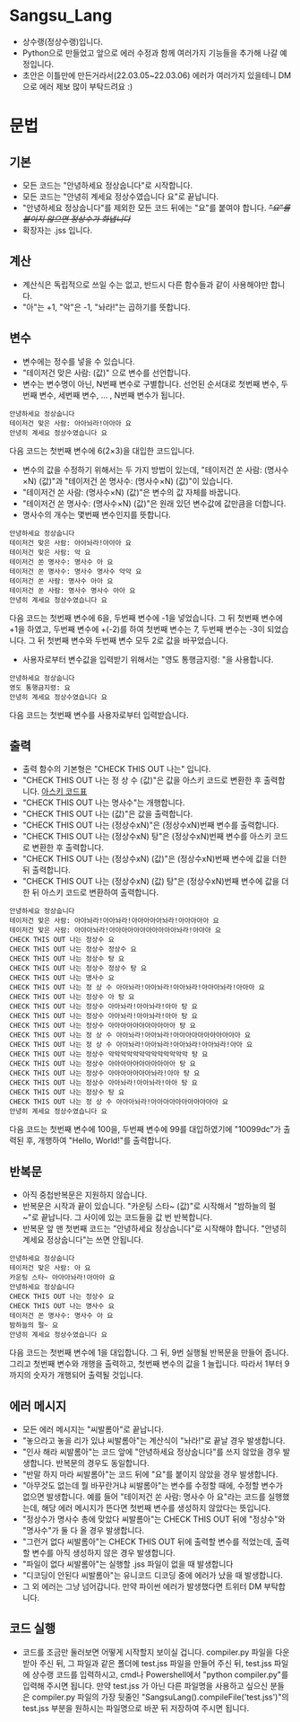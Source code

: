 # Sangsu_Lang
* 상수랭(정상수랭)입니다.
* Python으로 만들었고 앞으로 에러 수정과 함께 여러가지 기능들을 추가해 나갈 예정입니다.
* 초안은 이틀만에 만든거라서(22.03.05~22.03.06) 에러가 여러가지 있을테니 DM으로 에러 제보 많이 부탁드려요 :)

문법
=============

기본
-------------
* 모든 코드는 "안녕하세요 정상숩니다"로 시작합니다.
* 모든 코드는 "안녕히 계세요 정상수였습니다 요"로 끝납니다.
* "안녕하세요 정상숩니다"를 제외한 모든 코드 뒤에는 "요"를 붙여야 합니다. ~~_"요"를 붙이지 않으면 정상수가 화냅니다_~~
* 확장자는 .jss 입니다.

계산
-------------
* 계산식은 독립적으로 쓰일 수는 없고, 반드시 다른 함수들과 같이 사용해야만 합니다.
* "아"는 +1, "악"은 -1, "놔라!"는 곱하기를 뜻합니다.

변수
-------------
* 변수에는 정수를 넣을 수 있습니다.
* "테이저건 맞은 사람: (값)" 으로 변수를 선언합니다.
* 변수는 변수명이 아닌, N번째 변수로 구별합니다. 선언된 순서대로 첫번째 변수, 두번째 변수, 세번째 변수, ... , N번째 변수가 됩니다.

```
안녕하세요 정상숩니다
테이저건 맞은 사람: 아아놔라!아아아 요
안녕히 계세요 정상수였습니다 요
```
다음 코드는 첫번째 변수에 6(2×3)을 대입한 코드입니다.

* 변수의 값을 수정하기 위해서는 두 가지 방법이 있는데, "테이저건 쏜 사람: (명사수×N) (값)"과 "테이저건 쏜 명사수: (명사수×N) (값)"이 있습니다.
* "테이저건 쏜 사람: (명사수×N) (값)"은 변수의 값 자체를 바꿉니다.
* "테이저건 쏜 명사수: (명사수×N) (값)"은 원래 있던 변수값에 값만큼을 더합니다.
* 명사수의 개수는 몇번째 변수인지를 뜻합니다.

```
안녕하세요 정상숩니다
테이저건 맞은 사람: 아아놔라!아아아 요
테이저건 맞은 사람: 악 요
테이저건 쏜 명사수: 명사수 아 요
테이저건 쏜 명사수: 명사수 명사수 악악 요
테이저건 쏜 사람: 명사수 아아 요
테이저건 쏜 사람: 명사수 명사수 아아 요
안녕히 계세요 정상수였습니다 요
```
다음 코드는 첫번째 변수에 6을, 두번째 변수에 -1을 넣었습니다. 그 뒤 첫번째 변수에 +1을 하였고, 두번째 변수에 +(-2)를 하여 첫번째 변수는 7, 두번째 변수는 -3이 되었습니다. 그 뒤 첫번째 변수와 두번째 변수 모두 2로 값을 바꾸었습니다.

* 사용자로부터 변수값을 입력받기 위해서는 "영도 통행금지령: "을 사용합니다.
```
안녕하세요 정상숩니다
영도 통행금지령: 요
안녕히 계세요 정상수였습니다 요
```
다음 코드는 첫번째 변수를 사용자로부터 입력받습니다.

출력
-------------
* 출력 함수의 기본형은 "CHECK THIS OUT 나는" 입니다.
* "CHECK THIS OUT 나는 정 상 수 (값)"은 값을 아스키 코드로 변환한 후 출력합니다. [아스키 코드표](https://www.ibm.com/docs/ko/sdse/6.4.0?topic=administering-ascii-characters-from-33-126)
* "CHECK THIS OUT 나는 명사수"는 개행합니다.
* "CHECK THIS OUT 나는 (값)"은 값을 출력합니다.
* "CHECK THIS OUT 나는 (정상수xN)"은 (정상수xN)번째 변수를 출력합니다.
* "CHECK THIS OUT 나는 (정상수xN) 탕"은 (정상수xN)번째 변수를 아스키 코드로 변환한 후 출력합니다.
* "CHECK THIS OUT 나는 (정상수xN) (값)"은 (정상수xN)번째 변수에 값을 더한 뒤 출력합니다.
* "CHECK THIS OUT 나는 (정상수xN) (값) 탕"은 (정상수xN)번째 변수에 값을 더한 뒤 아스키 코드로 변환하여 출력합니다.

```
안녕하세요 정상숩니다
테이저건 맞은 사람: 아아놔라!아아놔라!아아아아아놔라!아아아아아 요
테이저건 맞은 사람: 아아아놔라!아아아아아아아아아아아놔라!아아아 요
CHECK THIS OUT 나는 정상수 요
CHECK THIS OUT 나는 정상수 정상수 요
CHECK THIS OUT 나는 정상수 탕 요
CHECK THIS OUT 나는 정상수 정상수 탕 요
CHECK THIS OUT 나는 명사수 요
CHECK THIS OUT 나는 정 상 수 아아놔라!아아놔라!아아놔라!아아아놔라!아아아 요
CHECK THIS OUT 나는 정상수 아 탕 요
CHECK THIS OUT 나는 정상수 아아놔라!아아놔라!아아 탕 요
CHECK THIS OUT 나는 정상수 아아놔라!아아놔라!아아 탕 요
CHECK THIS OUT 나는 정상수 아아아아아아아아아아아 탕 요
CHECK THIS OUT 나는 정 상 수 아아놔라!아아놔라!아아아아아아아아아아아 요
CHECK THIS OUT 나는 정 상 수 아아놔라!아아놔라!아아놔라!아아놔라!아아 요
CHECK THIS OUT 나는 정상수 악악악악악악악악악악악악악 탕 요
CHECK THIS OUT 나는 정상수 아아아아아아아아아아아 탕 요
CHECK THIS OUT 나는 정상수 아아아아아아아놔라!아아 탕 요
CHECK THIS OUT 나는 정상수 아아놔라!아아놔라!아아 탕 요
CHECK THIS OUT 나는 정상수 탕 요
CHECK THIS OUT 나는 정 상 수 아아아놔라!아아아아아아아아아아아 요
안녕히 계세요 정상수였습니다 요
```
다음 코드는 첫번째 변수에 100을, 두번째 변수에 99를 대입하였기에 "10099dc"가 출력된 후, 개행하여 "Hello, World!"를 출력합니다.

반복문
-------------
* 아직 중첩반복문은 지원하지 않습니다.
* 반복문은 시작과 끝이 있습니다. "카운팅 스타~ (값)"로 시작해서 "밤하늘의 펄~"로 끝납니다. 그 사이에 있는 코드들을 값 번 반복합니다.
* 반복문 앞 맨 첫번째 코드는 "안녕하세요 정상숩니다"로 시작해야 합니다. "안녕히 계세요 정상숩니다"는 쓰면 안됩니다.

```
안녕하세요 정상숩니다
테이저건 맞은 사람: 아 요
카운팅 스타~ 아아아놔라!아아아 요
안녕하세요 정상숩니다
CHECK THIS OUT 나는 정상수 요
CHECK THIS OUT 나는 명사수 요
테이저건 쏜 명사수: 명사수 아 요
밤하늘의 펄~ 요
안녕히 계세요 정상수였습니다 요
```
다음 코드는 첫번째 변수에 1을 대입합니다. 그 뒤, 9번 실행될 반복문을 만들어 줍니다. 그리고 첫번째 변수와 개행을 출력하고, 첫번째 변수의 값을 1 늘립니다. 따라서 1부터 9까지의 숫자가 개행되어 출력될 것입니다.

에러 메시지
-------------
* 모든 에러 메시지는 "씨발롬아"로 끝납니다.
* "놓으라고 놓을 리가 있냐 씨발롬아"는 계산식이 "놔라!"로 끝날 경우 발생합니다.
* "인사 해라 씨발롬아"는 코드 앞에 "안녕하세요 정상숩니다"를 쓰지 않았을 경우 발생합니다. 반복문의 경우도 동일합니다.
* "반말 하지 마라 씨발롬아"는 코드 뒤에 "요"를 붙이지 않았을 경우 발생합니다.
* "아무것도 없는데 뭘 바꾸란거냐 씨발롬아"는 변수를 수정할 때에, 수정할 변수가 없으면 발생합니다. 예를 들어 "테이저건 쏜 사람: 명사수 아 요"라는 코드를 실행했는데, 해당 에러 메시지가 뜬다면 첫번째 변수를 생성하지 않았다는 뜻입니다.
* "정상수가 명사수 총에 맞았다 씨발롬아"는 CHECK THIS OUT 뒤에 "정상수"와 "명사수"가 둘 다 올 경우 발생합니다.
* "그런거 없다 씨발롬아"는 CHECK THIS OUT 뒤에 출력할 변수를 적었는데, 출력할 변수를 아직 생성하지 않은 경우 발생합니다.
* "파일이 없다 씨발롬아"는 실행할 .jss 파일이 없을 때 발생합니다
* "디코딩이 안된다 씨발롬아"는 유니코드 디코딩 중에 에러가 났을 때 발생합니다.
* 그 외 에러는 그냥 넘어갑니다. 만약 파이썬 에러가 발생했다면 트위터 DM 부탁합니다.

코드 실행
-------------
* 코드를 조금만 둘러보면 어떻게 시작할지 보이실 겁니다. compiler.py 파일을 다운받아 주신 뒤, 그 파일과 같은 폴더에 test.jss 파일을 만들어 주신 뒤, test.jss 파일에 상수랭 코드를 입력하시고, cmd나 Powershell에서 "python compiler.py"를 입력해 주시면 됩니다. 만약 test.jss 가 아닌 다른 파일명을 사용하고 싶으신 분들은 compiler.py 파일의 가장 뒷줄인 "SangsuLang().compileFile('test.jss')"의 test.jss 부분을 원하시는 파일명으로 바꾼 뒤 저장하여 주시면 됩니다.
